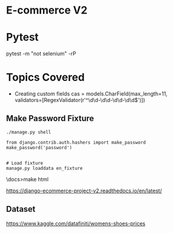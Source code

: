 # E-commerce V2

# Pytest

pytest -m "not selenium" -rP


# Topics Covered

- Creating custom fields 
cas = models.CharField(max_length=11, validators=[RegexValidator(r'^\d\d-\d\d-\d\d-\d\d$')])


Make Password Fixture
---
```
./manage.py shell

from django.contrib.auth.hashers import make_password
make_password('password')


# Load fixture
manage.py loaddata en_fixture
```

\docs>make html

https://django-ecommerce-project-v2.readthedocs.io/en/latest/


Dataset
---
https://www.kaggle.com/datafiniti/womens-shoes-prices